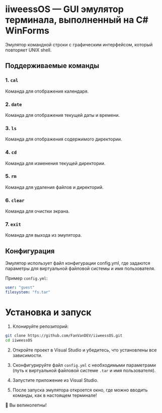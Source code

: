 ﻿# iiweessOS — GUI эмулятор терминала, выполненный на C# WinForms

Эмулятор командной строки с графическим интерфейсом, который повторяет UNIX shell.
## Поддерживаемые команды

### 1. `cal`
Команда для отображения календаря.

### 2. `date`
Команда для отображения текущей даты и времени.

### 3. `ls`
Команда для отображения содержимого директории.

### 4. `cd`
Команда для изменения текущей директории.

### 5. `rm`
Команда для удаления файлов и директорий.

### 6. `clear`
Команда для очистки экрана.

### 7. `exit`
Команда для выхода из эмулятора.

## Конфигурация

Эмулятор использует файл конфигурации config.yml, где задаются параметры для виртуальной файловой системы и имя пользователя.

Пример `config.yml`:
```yaml
user: "guest"
filesystem: "fs.tar"
```

# Установка и запуск
1. Клонируйте репозиторий:

```bash
git clone https://github.com/FanVanDEV/iiweessOS.git
cd iiweessOS
```
2. Откройте проект в Visual Studio и убедитесь, что установлены все зависимости.

3. Сконфигурируйте файл `config.yml` с необходимыми параметрами (путь к виртуальной файловой системе `.tar` и имя пользователя).

4. Запустите приложение из Visual Studio.

5. После запуска эмулятора откроется окно, где можно вводить команды, как в настоящем терминале!

🥳 Вы великолепны!